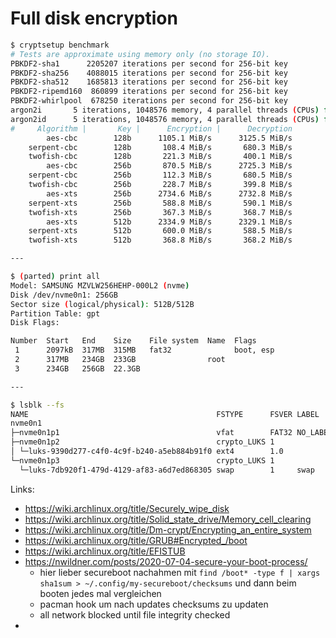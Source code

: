 # Full disk encryption

```bash
$ cryptsetup benchmark
# Tests are approximate using memory only (no storage IO).
PBKDF2-sha1      2205207 iterations per second for 256-bit key
PBKDF2-sha256    4088015 iterations per second for 256-bit key
PBKDF2-sha512    1685813 iterations per second for 256-bit key
PBKDF2-ripemd160  860899 iterations per second for 256-bit key
PBKDF2-whirlpool  678250 iterations per second for 256-bit key
argon2i       5 iterations, 1048576 memory, 4 parallel threads (CPUs) for 256-bit key (requested 2000 ms time)
argon2id      5 iterations, 1048576 memory, 4 parallel threads (CPUs) for 256-bit key (requested 2000 ms time)
#     Algorithm |       Key |      Encryption |      Decryption
        aes-cbc        128b      1105.1 MiB/s      3125.5 MiB/s
    serpent-cbc        128b       108.4 MiB/s       680.3 MiB/s
    twofish-cbc        128b       221.3 MiB/s       400.1 MiB/s
        aes-cbc        256b       870.5 MiB/s      2725.3 MiB/s
    serpent-cbc        256b       112.3 MiB/s       680.5 MiB/s
    twofish-cbc        256b       228.7 MiB/s       399.8 MiB/s
        aes-xts        256b      2734.6 MiB/s      2732.8 MiB/s
    serpent-xts        256b       588.8 MiB/s       590.1 MiB/s
    twofish-xts        256b       367.3 MiB/s       368.7 MiB/s
        aes-xts        512b      2334.9 MiB/s      2329.1 MiB/s
    serpent-xts        512b       600.0 MiB/s       588.5 MiB/s
    twofish-xts        512b       368.8 MiB/s       368.2 MiB/s

---

$ (parted) print all                                                        
Model: SAMSUNG MZVLW256HEHP-000L2 (nvme)
Disk /dev/nvme0n1: 256GB
Sector size (logical/physical): 512B/512B
Partition Table: gpt
Disk Flags: 

Number  Start   End    Size    File system  Name  Flags
 1      2097kB  317MB  315MB   fat32              boot, esp
 2      317MB   234GB  233GB                root
 3      234GB   256GB  22.3GB

---

$ lsblk --fs
NAME                                          FSTYPE      FSVER LABEL    UUID                                 FSAVAIL FSUSE% MOUNTPOINTS
nvme0n1                                                                                                                      
├─nvme0n1p1                                   vfat        FAT32 NO_LABEL DDAD-9064                               299M     0% /boot/efi
├─nvme0n1p2                                   crypto_LUKS 1              9390d277-c4f0-4c9f-b240-a5eb884b91f0                
│ └─luks-9390d277-c4f0-4c9f-b240-a5eb884b91f0 ext4        1.0            4a6a8cd0-92a7-4428-b63c-c9e116a31a48   87.9G    54% /
└─nvme0n1p3                                   crypto_LUKS 1              7db920f1-479d-4129-af83-a6d7ed868305                
  └─luks-7db920f1-479d-4129-af83-a6d7ed868305 swap        1     swap     5b6cbd5c-ae5d-418f-a108-bbe87c235cf3                [SWAP]
```

Links:

- https://wiki.archlinux.org/title/Securely_wipe_disk
- https://wiki.archlinux.org/title/Solid_state_drive/Memory_cell_clearing
- https://wiki.archlinux.org/title/Dm-crypt/Encrypting_an_entire_system
- https://wiki.archlinux.org/title/GRUB#Encrypted_/boot
- https://wiki.archlinux.org/title/EFISTUB
- https://nwildner.com/posts/2020-07-04-secure-your-boot-process/
  - hier lieber secureboot nachahmen mit `find /boot* -type f | xargs sha1sum > ~/.config/my-secureboot/checksums` und dann beim booten jedes mal vergleichen
  - pacman hook um nach updates checksums zu updaten
  - all network blocked until file integrity checked
- 
